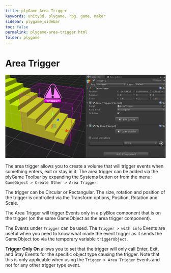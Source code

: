 ```yaml
---
title: plyGame Area Trigger
keywords: unity3d, plygame, rpg, game, maker
sidebar: plygame_sidebar
toc: false
permalink: plygame-area-trigger.html
folder: plygame
---
```


Area Trigger
====================

![](/img/plygame/trigger/00.png)

The area trigger allows you to create a volume that will trigger events when something enters, exit or stay in it. The area trigger can be added via the plyGame Toolbar by expanding the Systems button or from the menu: `GameObject > Create Other > Area Trigger`.

The trigger can be Circular or Rectangular. The size, rotation and position of the trigger is controlled via the Transform options, Position, Rotation and Scale.

The Area Trigger will trigger Events only in a plyBlox component that is on the trigger (on the same GameObject as the area trigger component).

The Events under `Trigger` can be used. The `Trigger > with info` Events are useful when you need to know what made the event trigger as it sends the GameObject too via the temporary variable `triggerObject`.

**Trigger Only On** allows you to set that the trigger will only call Enter, Exit, and Stay Events for the specific object type causing the trigger. Note that this is only applicable when using the `Trigger > Area Trigger` Events and not for any other trigger type event.